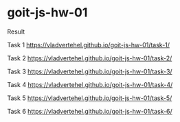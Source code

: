 # goit-js-hw-01
Result

Task 1 https://vladvertehel.github.io/goit-js-hw-01/task-1/

Task 2 https://vladvertehel.github.io/goit-js-hw-01/task-2/

Task 3 https://vladvertehel.github.io/goit-js-hw-01/task-3/

Task 4 https://vladvertehel.github.io/goit-js-hw-01/task-4/

Task 5 https://vladvertehel.github.io/goit-js-hw-01/task-5/

Task 6 https://vladvertehel.github.io/goit-js-hw-01/task-6/
